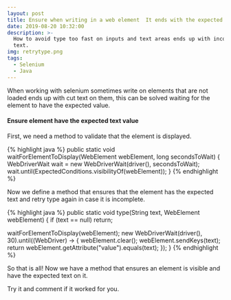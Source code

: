 ```yaml
---
layout: post
title: Ensure when writing in a web element  It ends with the expected text
date: 2019-08-20 10:32:00
description: >-
  How to avoid type too fast on inputs and text areas ends up with incomplete
  text.
img: retrytype.png
tags:
  - Selenium
  - Java
---
```


When working with selenium sometimes write on elements that are not loaded ends up with cut text on them, this can be solved waiting for the element to have the expected value.

#### Ensure element have the expected text value

First, we need a method to validate that the element is displayed.

{% highlight java %}
  public static void waitForElementToDisplay(WebElement webElement, long secondsToWait) {
    WebDriverWait wait = new WebDriverWait(driver(), secondsToWait);
    wait.until(ExpectedConditions.visibilityOf(webElement));
  }
{% endhighlight %}

Now we define a method that ensures that the element has the expected text and retry type again in case it is incomplete.

{% highlight java %}
public static void type(String text, WebElement webElement) {
  if (text == null)
     return;<br>

  waitForElementToDisplay(webElement);
  new WebDriverWait(driver(), 30).until((WebDriver) -> {
    webElement.clear();
    webElement.sendKeys(text);
    return webElement.getAttribute("value").equals(text);
  });
}
{% endhighlight %}

So that is all\! Now we have a method that ensures an element is visible and have the expected text on it.

Try it and comment if it worked for you.